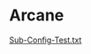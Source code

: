# Arcane

[Sub-Config-Test.txt](https://github.com/Arcanum-Codice/Arcane/files/11916448/Sub-Config-Test.txt)
